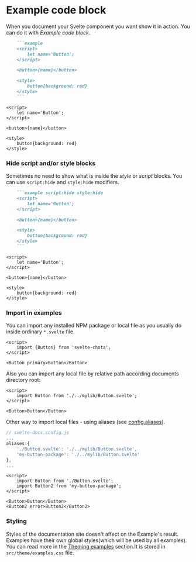# Example code block

When you document your Svelte component you want show it in action. You can do it with *Example code block*. 

```markdown
    ```example
    <script>
        let name='Button';
    </script>

    <button>{name}</button>

    <style>
        button{background: red}
    </style>
    ```
```

```example
<script>
    let name='Button';
</script>

<button>{name}</button>

<style>
    button{background: red}
</style>
```

### Hide script and/or style blocks

Sometimes no need to show what is inside the *style* or *script* blocks. You can use `script:hide` and `style:hide` modifiers.

```markdown
    ```example script:hide style:hide
    <script>
        let name='Button';
    </script>

    <button>{name}</button>

    <style>
        button{background: red}
    </style>
    ```
```

```example script:hide style:hide
<script>
    let name='Button';
</script>

<button>{name}</button>

<style>
    button{background: red}
</style>
```

### Import in examples

You can import any installed NPM package or local file as you usually do inside ordinary `*.svelte` file.

```example
<script>
    import {Button} from 'svelte-chota';
</script>

<Button primary>Button</Button>
```

Also you can import any local file by relative path according documents directory root:

```example
<script>
    import Button from './../mylib/Button.svelte';
</script>

<Button>Button</Button>
```

Other way to import local files - using aliases (see [config.aliases](config/aliases)).

```javascript
// svelte-docs.config.js
...
aliases:{
    './Button.svelte': './../mylib/Button.svelte',
    'my-button-package': './../mylib/Button.svelte'
},
...
```


```example
<script>
    import Button from './Button.svelte';
    import Button2 from 'my-button-package';
</script>

<Button>Button</Button>
<Button2 error>Button2</Button2>
```

### Styling

Styles of the documentation site doesn't affect on the Example's result. Examples have their own global styles(which will be used by all examples). You can read more in the [Theming examples](theming/examples) section.It is stored in `src/theme/examples.css` file. 